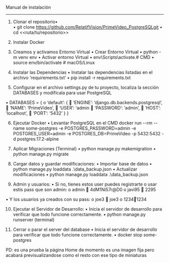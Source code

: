 Manual de instalación
______________________

1.  Clonar el repositorio•	
•	git clone https://github.com/RelatifVision/PrimeVideo_PostgreSQLgit
•	cd <<ruta/tu/repositorio>>


2.  Instalar Docker
   
3.  Creamos y activamos Entorno Virtual
•	Crear Entorno Virtual
•	python -m venv env
•	  Activar entorno Virtual
•	env\Scripts\activate.# CMD
•	source env/bin/actívate # macOS/Linux

4.  Instalar las Dependencias
•	Instalar las dependencias listadas en el archivo ‘requirements.txt’
•	pip install -r  requirements.txt

5.  Configurar en el archivo settings.py de tu proyecto, localiza la sección DATABASES y modifícala para usar PostgreSQL

•	DATABASES = {
o	‘default’: {
	‘ENGINE’: ‘django.db.backends.postgresql’,
	‘NAME’: ‘PrimeVideo’,
	‘USER’: ‘admin
	‘PASSWORD’: ‘admin’,
	‘HOST’: ‘localhost’, 
	‘PORT’: ‘5432’
}
}

6.	Ejecutar Docker
•	 Levantar PostgreSQL en el CMD
docker  run --rm --name some-postgres -e POSTGRES_PASSWORD=admin -e POSTGRES_USER=admin -e POSTGRES_DB=PrimeVideo -p 5432:5432  -d postgres:17.2-alpine

7. Aplicar Migraciones (Terminal)
•	python manage.py makemigration
•	python manage.py migrate

8. Cargar datos y guardar modificaciones:
•	Importar base de datos
•	python manage.py loaddata .\data_backup.json
•	Actualizar modificaciones
•	python manage.py loaddata .\data_backup.json

9. Admin y usuarios:
•	Si no, tienes estos user puedes registrarte o usar estis pass que son admin:
o	admin    4dM1Ni57r@D0
o	javi95   2295

•	Y los usuarios ya creados con su pass:
o	joe3  joe3
o	12341234

10.  Ejecutar el Servidor de Desarrollo:
•	Inicia el servidor de desarrollo para verificar que todo funcione correctamente.
•	python manage.py runserver (terminal)

12.  Cerrar o parar el server del database
•	Inicia el servidor de desarrollo para verificar que todo funcione correctamente.
•	docker stop some-postgres

PD: es una prueba la página Home de momento es una imagen fija pero acabará previsualizandose como el resto con ese tipo de miniaturas
